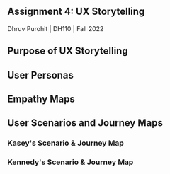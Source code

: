 ## Assignment 4: UX Storytelling

Dhruv Purohit | DH110 | Fall 2022

## Purpose of UX Storytelling

## User Personas

## Empathy Maps

## User Scenarios and Journey Maps

### Kasey's Scenario & Journey Map





### Kennedy's Scenario & Journey Map

